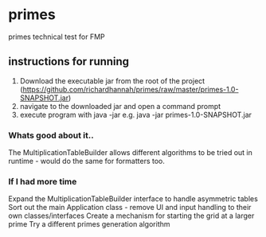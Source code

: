 # primes
primes technical test for FMP

## instructions for running

1. Download the executable jar from the root of the project (https://github.com/richardhannah/primes/raw/master/primes-1.0-SNAPSHOT.jar)
2. navigate to the downloaded jar and open a command prompt
3. execute program with java -jar <name of jar file> e.g. java -jar primes-1.0-SNAPSHOT.jar

### Whats good about it..

The MultiplicationTableBuilder allows different algorithms to be tried out in runtime - would do the same for formatters too.

### If I had more time

Expand the MultiplicationTableBuilder interface to handle asymmetric tables
Sort out the main Application class - remove UI and input handling to their own classes/interfaces
Create a mechanism for starting the grid at a larger prime
Try a different primes generation algorithm
